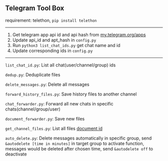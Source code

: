 ## Telegram Tool Box

requirement: telethon, ```pip install telethon```

-------------------
1. Get telegram app api id and api hash from [my.telegram.org/apps](https://my.telegram.org/apps)
2. Update api_id and apt_hash in ```config.py```
3. Run ```python3 list_chat_ids.py``` get chat name and id
4. Update corresponding ids in ```config.py```
------------------------
```list_chat_id.py```: List all chat(user/channel/group) ids

```dedup.py```: Deduplicate files

```delete_messages.py```: Delete all messages

```forward_history_files.py```: Save history files to another channel

```chat_forwarder.py```: Forward all new chats in specific chats(channel/group/user)

```document_forwarder.py```: Save new files

```get_channel_files.py```: List all files [document id](https://tl.telethon.dev/constructors/document.html)

```auto_delete.py```: Delete messages automatically in specific group, 
send ```&autodelete [time in minutes]``` in target group to activate function, messages would be deleted after chosen time,
send ```&autodelete off``` to deactivate
